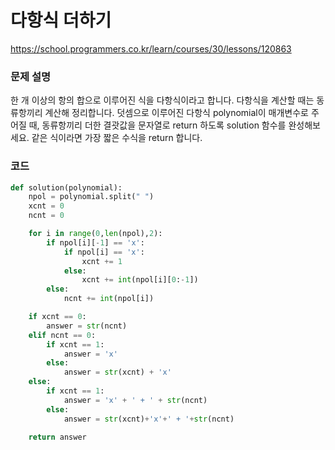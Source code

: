 # 다항식 더하기
https://school.programmers.co.kr/learn/courses/30/lessons/120863

### 문제 설명
한 개 이상의 항의 합으로 이루어진 식을 다항식이라고 합니다. 다항식을 계산할 때는 동류항끼리 계산해 정리합니다. 덧셈으로 이루어진 다항식 polynomial이 매개변수로 주어질 때, 동류항끼리 더한 결괏값을 문자열로 return 하도록 solution 함수를 완성해보세요. 같은 식이라면 가장 짧은 수식을 return 합니다.

### 코드
```python
def solution(polynomial):
    npol = polynomial.split(" ")
    xcnt = 0
    ncnt = 0

    for i in range(0,len(npol),2):
        if npol[i][-1] == 'x':
            if npol[i] == 'x':
                xcnt += 1
            else:
                xcnt += int(npol[i][0:-1])
        else:
            ncnt += int(npol[i])

    if xcnt == 0:
        answer = str(ncnt)
    elif ncnt == 0:
        if xcnt == 1:
            answer = 'x'
        else:
            answer = str(xcnt) + 'x'
    else:
        if xcnt == 1:
            answer = 'x' + ' + ' + str(ncnt)
        else:
            answer = str(xcnt)+'x'+' + '+str(ncnt)

    return answer
```

